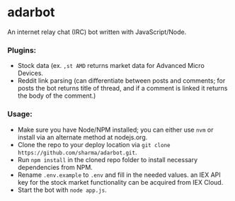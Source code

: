 # adarbot
An internet relay chat (IRC) bot written with JavaScript/Node.

### Plugins:
- Stock data (ex. `,st AMD` returns market data for Advanced Micro Devices.
- Reddit link parsing (can differentiate between posts and comments; for posts the bot returns title of thread, and if a comment is linked it returns the body of the comment.)

### Usage:
- Make sure you have Node/NPM installed; you can either use `nvm` or install via an alternate method at nodejs.org.
- Clone the repo to your deploy location via `git clone https://github.com/sharma/adarbot.git`.
- Run `npm install` in the cloned repo folder to install necessary dependencies from NPM.
- Rename `.env.example` to `.env` and fill in the needed values. an IEX API key for the stock market functionality can be acquired from IEX Cloud.
- Start the bot with `node app.js`.

